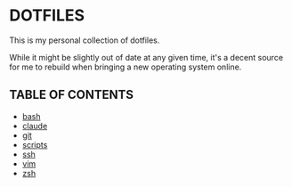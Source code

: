 # DOTFILES

This is my personal collection of dotfiles.

While it might be slightly out of date at any given time, it's a decent source for me to rebuild when bringing a new operating system online.

## TABLE OF CONTENTS

- [bash](./bash)
- [claude](./claude)
- [git](./git)
- [scripts](./scripts)
- [ssh](./ssh)
- [vim](./vim)
- [zsh](./zsh)
